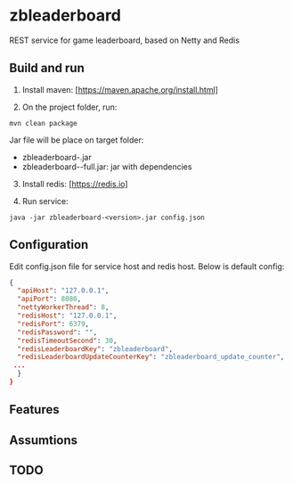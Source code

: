 # zbleaderboard
REST service for game leaderboard, based on Netty and Redis

## Build and run
1. Install maven: [https://maven.apache.org/install.html]

2. On the project folder, run:
```maven
mvn clean package
```
Jar file will be place on target folder:
  - zbleaderboard-<version>.jar 
  - zbleaderboard-<version>-full.jar: jar with dependencies 

3. Install redis: [https://redis.io]

4. Run service:
```
java -jar zbleaderboard-<version>.jar config.json
```


## Configuration
Edit config.json file for service host and redis host.
Below is default config:
```json
{
  "apiHost": "127.0.0.1",
  "apiPort": 8080,
  "nettyWorkerThread": 8,
  "redisHost": "127.0.0.1",
  "redisPort": 6379,
  "redisPassword": "",
  "redisTimeoutSecond": 30,
  "redisLeaderboardKey": "zbleaderboard",
  "redisLeaderboardUpdateCounterKey": "zbleaderboard_update_counter",
 ...
  }
}
```
## Features

## Assumtions

## TODO


